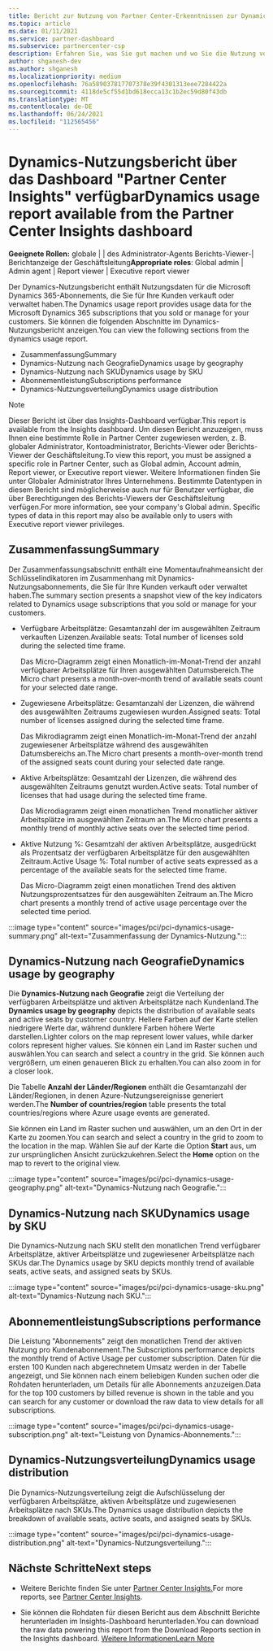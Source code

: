 ```yaml
---
title: Bericht zur Nutzung von Partner Center-Erkenntnissen zur Dynamics
ms.topic: article
ms.date: 01/11/2021
ms.service: partner-dashboard
ms.subservice: partnercenter-csp
description: Erfahren Sie, was Sie gut machen und wo Sie die Nutzung von Dynamics-Abonnements verbessern können, die Sie für Ihre Kunden verkaufen oder verwalten.
author: shganesh-dev
ms.author: shganesh
ms.localizationpriority: medium
ms.openlocfilehash: 76a589037817707378e39f4301313eee7284422a
ms.sourcegitcommit: 4118de5cf55d1bd618ecca13c1b2ec59d80f43db
ms.translationtype: MT
ms.contentlocale: de-DE
ms.lasthandoff: 06/24/2021
ms.locfileid: "112565456"
---
```

# <a name="dynamics-usage-report-available-from-the-partner-center-insights-dashboard"></a><span data-ttu-id="55c44-103">Dynamics-Nutzungsbericht über das Dashboard "Partner Center Insights" verfügbar</span><span class="sxs-lookup"><span data-stu-id="55c44-103">Dynamics usage report available from the Partner Center Insights dashboard</span></span>

<span data-ttu-id="55c44-104">**Geeignete Rollen:** globale | | des Administrator-Agents Berichts-Viewer-| Berichtanzeige der Geschäftsleitung</span><span class="sxs-lookup"><span data-stu-id="55c44-104">**Appropriate roles**: Global admin | Admin agent | Report viewer | Executive report viewer</span></span>

<span data-ttu-id="55c44-105">Der Dynamics-Nutzungsbericht enthält Nutzungsdaten für die Microsoft Dynamics 365-Abonnements, die Sie für Ihre Kunden verkauft oder verwaltet haben.</span><span class="sxs-lookup"><span data-stu-id="55c44-105">The Dynamics usage report provides usage data for the Microsoft Dynamics 365 subscriptions that you sold or manage for your customers.</span></span> <span data-ttu-id="55c44-106">Sie können die folgenden Abschnitte im Dynamics-Nutzungsbericht anzeigen.</span><span class="sxs-lookup"><span data-stu-id="55c44-106">You can view the following sections from the dynamics usage report.</span></span>

- <span data-ttu-id="55c44-107">Zusammenfassung</span><span class="sxs-lookup"><span data-stu-id="55c44-107">Summary</span></span>
- <span data-ttu-id="55c44-108">Dynamics-Nutzung nach Geografie</span><span class="sxs-lookup"><span data-stu-id="55c44-108">Dynamics usage by geography</span></span>
- <span data-ttu-id="55c44-109">Dynamics-Nutzung nach SKU</span><span class="sxs-lookup"><span data-stu-id="55c44-109">Dynamics usage by SKU</span></span>
- <span data-ttu-id="55c44-110">Abonnementleistung</span><span class="sxs-lookup"><span data-stu-id="55c44-110">Subscriptions performance</span></span>
- <span data-ttu-id="55c44-111">Dynamics-Nutzungsverteilung</span><span class="sxs-lookup"><span data-stu-id="55c44-111">Dynamics usage distribution</span></span>

 > [!NOTE]
 > <span data-ttu-id="55c44-112">Dieser Bericht ist über das Insights-Dashboard verfügbar.</span><span class="sxs-lookup"><span data-stu-id="55c44-112">This report is available from the Insights dashboard.</span></span> <span data-ttu-id="55c44-113">Um diesen Bericht anzuzeigen, muss Ihnen eine bestimmte Rolle in Partner Center zugewiesen werden, z. B. globaler Administrator, Kontoadministrator, Berichts-Viewer oder Berichts-Viewer der Geschäftsleitung.</span><span class="sxs-lookup"><span data-stu-id="55c44-113">To view this report, you must be assigned a specific role in Partner Center, such as Global admin, Account admin, Report viewer, or Executive report viewer.</span></span> <span data-ttu-id="55c44-114">Weitere Informationen finden Sie unter Globaler Administrator Ihres Unternehmens. Bestimmte Datentypen in diesem Bericht sind möglicherweise auch nur für Benutzer verfügbar, die über Berechtigungen des Berichts-Viewers der Geschäftsleitung verfügen.</span><span class="sxs-lookup"><span data-stu-id="55c44-114">For more information, see your company's Global admin. Specific types of data in this report may also be available only to users with Executive report viewer privileges.</span></span>

## <a name="summary"></a><span data-ttu-id="55c44-115">Zusammenfassung</span><span class="sxs-lookup"><span data-stu-id="55c44-115">Summary</span></span>

<span data-ttu-id="55c44-116">Der Zusammenfassungsabschnitt enthält eine Momentaufnahmeansicht der Schlüsselindikatoren im Zusammenhang mit Dynamics-Nutzungsabonnements, die Sie für Ihre Kunden verkauft oder verwaltet haben.</span><span class="sxs-lookup"><span data-stu-id="55c44-116">The summary section presents a snapshot view of the key indicators related to Dynamics usage subscriptions that you sold or manage for your customers.</span></span>  

- <span data-ttu-id="55c44-117">Verfügbare Arbeitsplätze: Gesamtanzahl der im ausgewählten Zeitraum verkauften Lizenzen.</span><span class="sxs-lookup"><span data-stu-id="55c44-117">Available seats: Total number of licenses sold during the selected time frame.</span></span>

   <span data-ttu-id="55c44-118">Das Micro-Diagramm zeigt einen Monatlich-im-Monat-Trend der anzahl verfügbarer Arbeitsplätze für Ihren ausgewählten Datumsbereich.</span><span class="sxs-lookup"><span data-stu-id="55c44-118">The Micro chart presents a month-over-month trend of available seats count for your selected date range.</span></span>

- <span data-ttu-id="55c44-119">Zugewiesene Arbeitsplätze: Gesamtanzahl der Lizenzen, die während des ausgewählten Zeitraums zugewiesen wurden.</span><span class="sxs-lookup"><span data-stu-id="55c44-119">Assigned seats: Total number of licenses assigned during the selected time frame.</span></span>

   <span data-ttu-id="55c44-120">Das Mikrodiagramm zeigt einen Monatlich-im-Monat-Trend der anzahl zugewiesener Arbeitsplätze während des ausgewählten Datumsbereichs an.</span><span class="sxs-lookup"><span data-stu-id="55c44-120">The Micro chart presents a month-over-month trend of the assigned seats count during your selected date range.</span></span>

- <span data-ttu-id="55c44-121">Aktive Arbeitsplätze: Gesamtzahl der Lizenzen, die während des ausgewählten Zeitraums genutzt wurden.</span><span class="sxs-lookup"><span data-stu-id="55c44-121">Active seats: Total number of licenses that had usage during the selected time frame.</span></span> 

   <span data-ttu-id="55c44-122">Das Microdiagramm zeigt einen monatlichen Trend monatlicher aktiver Arbeitsplätze im ausgewählten Zeitraum an.</span><span class="sxs-lookup"><span data-stu-id="55c44-122">The Micro chart presents a monthly trend of monthly active seats over the selected time period.</span></span>

- <span data-ttu-id="55c44-123">Aktive Nutzung %: Gesamtzahl der aktiven Arbeitsplätze, ausgedrückt als Prozentsatz der verfügbaren Arbeitsplätze für den ausgewählten Zeitraum.</span><span class="sxs-lookup"><span data-stu-id="55c44-123">Active Usage %: Total number of active seats expressed as a percentage of the available seats for the selected time frame.</span></span> 

   <span data-ttu-id="55c44-124">Das Micro-Diagramm zeigt einen monatlichen Trend des aktiven Nutzungsprozentsatzes für den ausgewählten Zeitraum an.</span><span class="sxs-lookup"><span data-stu-id="55c44-124">The Micro chart presents a monthly trend of active usage percentage over the selected time period.</span></span>

:::image type="content" source="images/pci/pci-dynamics-usage-summary.png" alt-text="Zusammenfassung der Dynamics-Nutzung.":::

## <a name="dynamics-usage-by-geography"></a><span data-ttu-id="55c44-126">Dynamics-Nutzung nach Geografie</span><span class="sxs-lookup"><span data-stu-id="55c44-126">Dynamics usage by geography</span></span>

<span data-ttu-id="55c44-127">Die **Dynamics-Nutzung nach Geografie** zeigt die Verteilung der verfügbaren Arbeitsplätze und aktiven Arbeitsplätze nach Kundenland.</span><span class="sxs-lookup"><span data-stu-id="55c44-127">The **Dynamics usage by geography** depicts the distribution of available seats and active seats by customer country.</span></span> <span data-ttu-id="55c44-128">Hellere Farben auf der Karte stellen niedrigere Werte dar, während dunklere Farben höhere Werte darstellen.</span><span class="sxs-lookup"><span data-stu-id="55c44-128">Lighter colors on the map represent lower values, while darker colors represent higher values.</span></span> <span data-ttu-id="55c44-129">Sie können ein Land im Raster suchen und auswählen.</span><span class="sxs-lookup"><span data-stu-id="55c44-129">You can search and select a country in the grid.</span></span> <span data-ttu-id="55c44-130">Sie können auch vergrößern, um einen genaueren Blick zu erhalten.</span><span class="sxs-lookup"><span data-stu-id="55c44-130">You can also zoom in for a closer look.</span></span>

<span data-ttu-id="55c44-131">Die Tabelle **Anzahl der Länder/Regionen** enthält die Gesamtanzahl der Länder/Regionen, in denen Azure-Nutzungsereignisse generiert werden.</span><span class="sxs-lookup"><span data-stu-id="55c44-131">The **Number of countries/region** table presents the total countries/regions where Azure usage events are generated.</span></span>

<span data-ttu-id="55c44-132">Sie können ein Land im Raster suchen und auswählen, um an den Ort in der Karte zu zoomen.</span><span class="sxs-lookup"><span data-stu-id="55c44-132">You can search and select a country in the grid to zoom to the location in the map.</span></span> <span data-ttu-id="55c44-133">Wählen Sie auf der Karte die Option **Start** aus, um zur ursprünglichen Ansicht zurückzukehren.</span><span class="sxs-lookup"><span data-stu-id="55c44-133">Select the **Home** option on the map to revert to the original view.</span></span>

:::image type="content" source="images/pci/pci-dynamics-usage-geography.png" alt-text="Dynamics-Nutzung nach Geografie.":::

## <a name="dynamics-usage-by-sku"></a><span data-ttu-id="55c44-135">Dynamics-Nutzung nach SKU</span><span class="sxs-lookup"><span data-stu-id="55c44-135">Dynamics usage by SKU</span></span>

<span data-ttu-id="55c44-136">Die Dynamics-Nutzung nach SKU stellt den monatlichen Trend verfügbarer Arbeitsplätze, aktiver Arbeitsplätze und zugewiesener Arbeitsplätze nach SKUs dar.</span><span class="sxs-lookup"><span data-stu-id="55c44-136">The Dynamics usage by SKU depicts monthly trend of available seats, active seats, and assigned seats by SKUs.</span></span>

:::image type="content" source="images/pci/pci-dynamics-usage-sku.png" alt-text="Dynamics-Nutzung nach SKU.":::

## <a name="subscriptions-performance"></a><span data-ttu-id="55c44-138">Abonnementleistung</span><span class="sxs-lookup"><span data-stu-id="55c44-138">Subscriptions performance</span></span>

<span data-ttu-id="55c44-139">Die Leistung "Abonnements" zeigt den monatlichen Trend der aktiven Nutzung pro Kundenabonnement.</span><span class="sxs-lookup"><span data-stu-id="55c44-139">The Subscriptions performance depicts the monthly trend of Active Usage per customer subscription.</span></span> <span data-ttu-id="55c44-140">Daten für die ersten 100 Kunden nach abgerechnetem Umsatz werden in der Tabelle angezeigt, und Sie können nach einem beliebigen Kunden suchen oder die Rohdaten herunterladen, um Details für alle Abonnements anzuzeigen.</span><span class="sxs-lookup"><span data-stu-id="55c44-140">Data for the top 100 customers by billed revenue is shown in the table and you can search for any customer or download the raw data to view details for all subscriptions.</span></span>

:::image type="content" source="images/pci/pci-dynamics-usage-subscription.png" alt-text="Leistung von Dynamics-Abonnements.":::

## <a name="dynamics-usage-distribution"></a><span data-ttu-id="55c44-142">Dynamics-Nutzungsverteilung</span><span class="sxs-lookup"><span data-stu-id="55c44-142">Dynamics usage distribution</span></span>

<span data-ttu-id="55c44-143">Die Dynamics-Nutzungsverteilung zeigt die Aufschlüsselung der verfügbaren Arbeitsplätze, aktiven Arbeitsplätze und zugewiesenen Arbeitsplätze nach SKUs.</span><span class="sxs-lookup"><span data-stu-id="55c44-143">The Dynamics usage distribution depicts the breakdown of available seats, active seats, and assigned seats by SKUs.</span></span>

:::image type="content" source="images/pci/pci-dynamics-usage-distribution.png" alt-text="Dynamics-Nutzungsverteilung.":::

## <a name="next-steps"></a><span data-ttu-id="55c44-145">Nächste Schritte</span><span class="sxs-lookup"><span data-stu-id="55c44-145">Next steps</span></span>

- <span data-ttu-id="55c44-146">Weitere Berichte finden Sie unter [Partner Center Insights.](partner-center-insights.md)</span><span class="sxs-lookup"><span data-stu-id="55c44-146">For more reports, see [Partner Center Insights](partner-center-insights.md).</span></span>

- <span data-ttu-id="55c44-147">Sie können die Rohdaten für diesen Bericht aus dem Abschnitt Berichte herunterladen im Insights-Dashboard herunterladen.</span><span class="sxs-lookup"><span data-stu-id="55c44-147">You can download the raw data powering this report from the Download Reports section in the Insights dashboard.</span></span> [<span data-ttu-id="55c44-148">Weitere Informationen</span><span class="sxs-lookup"><span data-stu-id="55c44-148">Learn More</span></span>](pci-download-reports.md) 
